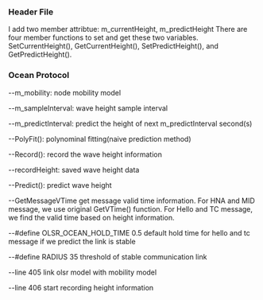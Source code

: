 ### Header File

I add two member attribtue: m_currentHeight, m_predictHeight
There are four member functions to set and get these two variables. SetCurrentHeight(), GetCurrentHeight(), SetPredictHeight(),
and GetPredictHeight().

### Ocean Protocol

--m_mobility:                 node mobility model

--m_sampleInterval:           wave height sample interval

--m_predictInterval:          predict the height of next m_predictInterval second(s)

--PolyFit():                  polynominal fitting(naive prediction method)

--Record():                   record the wave height information

--recordHeight:               saved wave height data

--Predict():                  predict wave height

--GetMessageVTime             get message valid time information. For HNA and MID message, we use original GetVTime() function.
                              For Hello and TC message, we find the valid time based on height information.

--#define OLSR_OCEAN_HOLD_TIME 0.5
                              default hold time for hello and tc message if we predict the link is stable
                              
--#define RADIUS 35
                              threshold of stable communication link
                              
--line 405                    link  olsr model with mobility model

--line 406                    start recording height information

